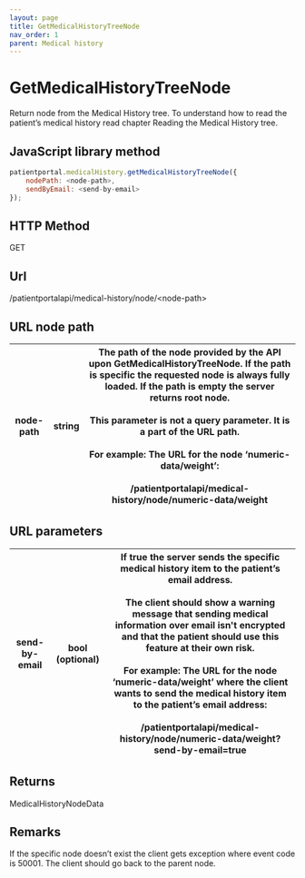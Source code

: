 ```yaml
---
layout: page
title: GetMedicalHistoryTreeNode
nav_order: 1
parent: Medical history
---
```


# GetMedicalHistoryTreeNode

Return node from the Medical History tree. To understand how to read the patient’s medical history read chapter Reading the Medical History tree.

## JavaScript library method

```javascript
patientportal.medicalHistory.getMedicalHistoryTreeNode({
    nodePath: <node-path>,
    sendByEmail: <send-by-email>
});
```

## HTTP Method

GET

## ****Url****

/patientportalapi/medical-history/node/&lt;node-path&gt;

## URL node path

| node-path | string | The path of the node provided by the API upon GetMedicalHistoryTreeNode. If the path is specific the requested node is always fully loaded. If the path is empty the server returns root node.<br><br>This parameter is not a query parameter. It is a part of the URL path.<br><br>For example: The URL for the node ‘numeric-data/weight’:<br><br>/patientportalapi/medical-history/node/numeric-data/weight |
| --- | --- | --- |

## URL parameters

| send-by-email | bool (optional) | If true the server sends the specific medical history item to the patient’s email address.<br><br>The client should show a warning message that sending medical information over email isn't encrypted and that the patient should use this feature at their own risk.<br><br>For example: The URL for the node ‘numeric-data/weight’ where the client wants to send the medical history item to the patient’s email address:<br><br>/patientportalapi/medical-history/node/numeric-data/weight?send-by-email=true |
| --- | --- | --- |

## Returns

MedicalHistoryNodeData

## Remarks

If the specific node doesn’t exist the client gets exception where event code is 50001. The client should go back to the parent node.
